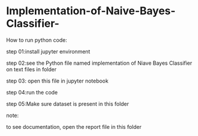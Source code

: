 # Implementation-of-Naive-Bayes-Classifier-
How to run python code:

step 01:install jupyter environment

step 02:see the Python file named implementation of Niave Bayes Classifier on text files in folder

step 03: open this file in jupyter notebook

step 04:run the code

step 05:Make sure dataset is present in this folder


note: 

to see documentation, open the report file in this folder
